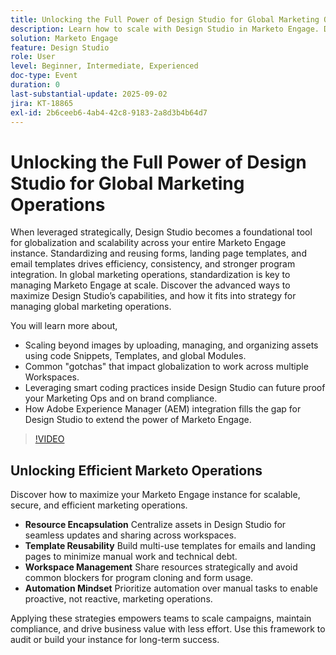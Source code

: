 ```yaml
---
title: Unlocking the Full Power of Design Studio for Global Marketing Operations
description: Learn how to scale with Design Studio in Marketo Engage. Discover encapsulation, templates, forms, and strategies to reduce technical debt and boost efficiency.
solution: Marketo Engage
feature: Design Studio
role: User
level: Beginner, Intermediate, Experienced
doc-type: Event
duration: 0
last-substantial-update: 2025-09-02
jira: KT-18865
exl-id: 2b6ceeb6-4ab4-42c8-9183-2a8d3b4b64d7
---
```

# Unlocking the Full Power of Design Studio for Global Marketing Operations

When leveraged strategically, Design Studio becomes a foundational tool for globalization and scalability across your entire Marketo Engage instance. Standardizing and reusing forms, landing page templates, and email templates drives efficiency, consistency, and stronger program integration. In global marketing operations, standardization is key to managing Marketo Engage at scale.
Discover the advanced ways to maximize Design Studio’s capabilities, and how it fits into strategy for managing global marketing operations.

You will learn more about,

* Scaling beyond images by uploading, managing, and organizing assets using code Snippets, Templates, and global Modules.
* Common "gotchas" that impact globalization to work across multiple Workspaces.
* Leveraging smart coding practices inside Design Studio can future proof your Marketing Ops and on brand compliance.
* How Adobe Experience Manager (AEM) integration fills the gap for Design Studio to extend the power of Marketo Engage.

>[!VIDEO](https://video.tv.adobe.com/v/3471389/?learn=on&enablevpops)

## Unlocking Efficient Marketo Operations

Discover how to maximize your Marketo Engage instance for scalable, secure, and efficient marketing operations.

* **Resource Encapsulation** Centralize assets in Design Studio for seamless updates and sharing across workspaces.
* **Template Reusability** Build multi-use templates for emails and landing pages to minimize manual work and technical debt.
* **Workspace Management** Share resources strategically and avoid common blockers for program cloning and form usage.
* **Automation Mindset** Prioritize automation over manual tasks to enable proactive, not reactive, marketing operations.

Applying these strategies empowers teams to scale campaigns, maintain compliance, and drive business value with less effort. Use this framework to audit or build your instance for long-term success.

